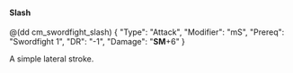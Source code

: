 #### Slash

@(dd cm_swordfight_slash)
{ "Type": "Attack",
	"Modifier": "mS",
	"Prereq": "Swordfight 1",
	"DR": "-1",
	"Damage": "__SM__+6"
}

A simple lateral stroke.
